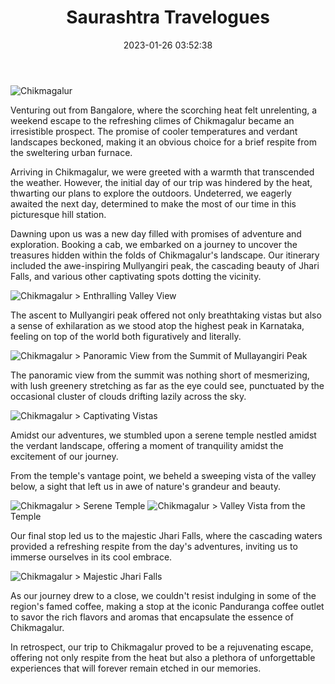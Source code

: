 ﻿---
layout: post
title:  "Saurashtra Travelogues"
date:   2023-01-26 03:52:38
categories: Travel
hidden: true
tags: [Travel, Backpacking, RoadTrip, Himalayas, Photoblog, WeekendDiaries]
image:
  background: witewall_3.png
---

<img src="https://i.imgur.com/kGrqu8O.jpg" alt="Chikmagalur">

Venturing out from Bangalore, where the scorching heat felt unrelenting, a weekend escape to the refreshing climes of Chikmagalur became an irresistible prospect. The promise of cooler temperatures and verdant landscapes beckoned, making it an obvious choice for a brief respite from the sweltering urban furnace.

Arriving in Chikmagalur, we were greeted with a warmth that transcended the weather. However, the initial day of our trip was hindered by the heat, thwarting our plans to explore the outdoors. Undeterred, we eagerly awaited the next day, determined to make the most of our time in this picturesque hill station.

Dawning upon us was a new day filled with promises of adventure and exploration. Booking a cab, we embarked on a journey to uncover the treasures hidden within the folds of Chikmagalur's landscape. Our itinerary included the awe-inspiring Mullyangiri peak, the cascading beauty of Jhari Falls, and various other captivating spots dotting the vicinity.

<img src="https://i.imgur.com/kb8s8WC.jpg" alt="Chikmagalur">
> Enthralling Valley View

The ascent to Mullyangiri peak offered not only breathtaking vistas but also a sense of exhilaration as we stood atop the highest peak in Karnataka, feeling on top of the world both figuratively and literally.

<img src="https://i.imgur.com/o9H6eKv.jpg" alt="Chikmagalur">
> Panoramic View from the Summit of Mullayangiri Peak

The panoramic view from the summit was nothing short of mesmerizing, with lush greenery stretching as far as the eye could see, punctuated by the occasional cluster of clouds drifting lazily across the sky.

<img src="https://i.imgur.com/ofpBYR5.jpg" alt="Chikmagalur">
> Captivating Vistas

Amidst our adventures, we stumbled upon a serene temple nestled amidst the verdant landscape, offering a moment of tranquility amidst the excitement of our journey.

From the temple's vantage point, we beheld a sweeping vista of the valley below, a sight that left us in awe of nature's grandeur and beauty.

<img src="https://i.imgur.com/0zcIfvr.jpg" alt="Chikmagalur">
> Serene Temple

<img src="https://i.imgur.com/wUGQsRX.jpg" alt="Chikmagalur">
> Valley Vista from the Temple

Our final stop led us to the majestic Jhari Falls, where the cascading waters provided a refreshing respite from the day's adventures, inviting us to immerse ourselves in its cool embrace.

<img src="https://i.imgur.com/ww6fTw0.jpg" alt="Chikmagalur">
> Majestic Jhari Falls

As our journey drew to a close, we couldn't resist indulging in some of the region's famed coffee, making a stop at the iconic Panduranga coffee outlet to savor the rich flavors and aromas that encapsulate the essence of Chikmagalur.

In retrospect, our trip to Chikmagalur proved to be a rejuvenating escape, offering not only respite from the heat but also a plethora of unforgettable experiences that will forever remain etched in our memories.